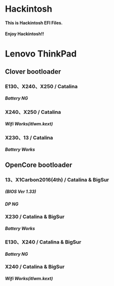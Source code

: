 # Hackintosh
#### This is Hackintosh EFI Files.
#### Enjoy Hackintosh!!

# Lenovo ThinkPad

## Clover bootloader

### E130、X240、X250 / Catalina
##### Battery NG

### X240、X250 / Catalina
##### Wifi Works(itlwm.kext)

### X230、13 / Catalina
##### Battery Works


## OpenCore bootloader
### 13、X1Carbon2016(4th) / Catalina & BigSur
##### (BIOS Ver 1.33)
##### DP NG

### X230 / Catalina & BigSur
##### Battery Works

### E130、X240 / Catalina & BigSur
##### Battery NG

### X240 / Catalina & BigSur
##### Wifi Works(itlwm.kext)
